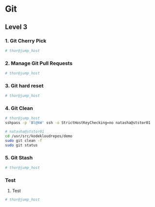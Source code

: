 # Git

## Level 3

### 1. Git Cherry Pick

```bash
# thor@jump_host

```



### 2. Manage Git Pull Requests

```bash
# thor@jump_host


```



### 3. Git hard reset

```bash
# thor@jump_host


```



### 4. Git Clean

```bash
# thor@jump_host
sshpass -p 'Bl@kW' ssh -o StrictHostKeyChecking=no natasha@ststor01

# natasha@ststor01
cd /usr/src/kodekloudrepos/demo
sudo git clean -f
sudo git status
```



### 5. Git Stash

```bash
# thor@jump_host


```



### Test

1. Test

```bash
# thor@jump_host

```

